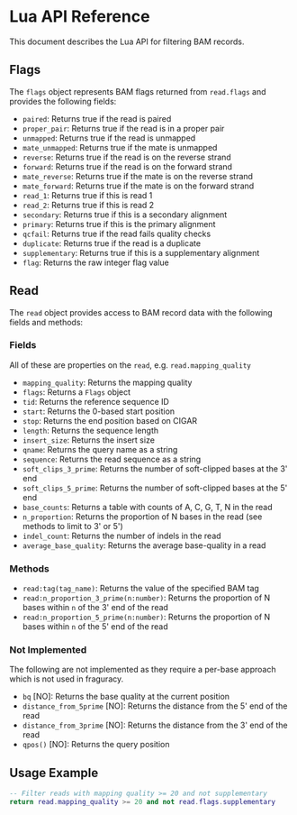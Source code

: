 # Lua API Reference

This document describes the Lua API for filtering BAM records.

## Flags

The `flags` object represents BAM flags returned from `read.flags` and provides the following fields:

- `paired`: Returns true if the read is paired
- `proper_pair`: Returns true if the read is in a proper pair
- `unmapped`: Returns true if the read is unmapped
- `mate_unmapped`: Returns true if the mate is unmapped
- `reverse`: Returns true if the read is on the reverse strand
- `forward`: Returns true if the read is on the forward strand
- `mate_reverse`: Returns true if the mate is on the reverse strand
- `mate_forward`: Returns true if the mate is on the forward strand
- `read_1`: Returns true if this is read 1
- `read_2`: Returns true if this is read 2
- `secondary`: Returns true if this is a secondary alignment
- `primary`: Returns true if this is the primary alignment
- `qcfail`: Returns true if the read fails quality checks
- `duplicate`: Returns true if the read is a duplicate
- `supplementary`: Returns true if this is a supplementary alignment
- `flag`: Returns the raw integer flag value

## Read

The `read` object provides access to BAM record data with the following fields and methods:

### Fields

All of these are properties on the `read`, e.g. `read.mapping_quality`

- `mapping_quality`: Returns the mapping quality
- `flags`: Returns a `Flags` object
- `tid`: Returns the reference sequence ID
- `start`: Returns the 0-based start position
- `stop`: Returns the end position based on CIGAR
- `length`: Returns the sequence length
- `insert_size`: Returns the insert size
- `qname`: Returns the query name as a string
- `sequence`: Returns the read sequence as a string
- `soft_clips_3_prime`: Returns the number of soft-clipped bases at the 3' end
- `soft_clips_5_prime`: Returns the number of soft-clipped bases at the 5' end
- `base_counts`: Returns a table with counts of A, C, G, T, N in the read
- `n_proportion`: Returns the proportion of N bases in the read (see methods to limit to 3' or 5')
- `indel_count`: Returns the number of indels in the read
- `average_base_quality`: Returns the average base-quality in a read

### Methods

- `read:tag(tag_name)`: Returns the value of the specified BAM tag
- `read:n_proportion_3_prime(n:number)`: Returns the proportion of N bases within `n` of the 3' end of the read
- `read:n_proportion_5_prime(n:number)`: Returns the proportion of N bases within `n` of the 5' end of the read

### Not Implemented

The following are not implemented as they require a per-base approach
which is not used in fraguracy.

- `bq` [NO]: Returns the base quality at the current position
- `distance_from_5prime` [NO]: Returns the distance from the 5' end of the read
- `distance_from_3prime` [NO]: Returns the distance from the 3' end of the read
- `qpos()` [NO]: Returns the query position

## Usage Example

```lua
-- Filter reads with mapping quality >= 20 and not supplementary
return read.mapping_quality >= 20 and not read.flags.supplementary
```
